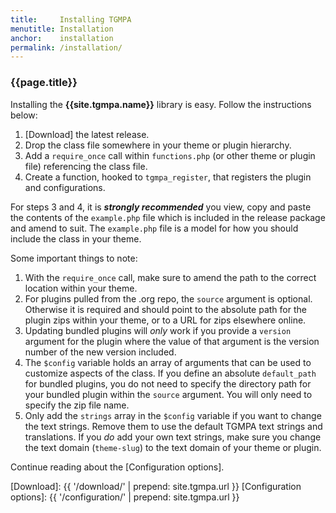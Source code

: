 ```yaml
---
title:     Installing TGMPA
menutitle: Installation
anchor:    installation
permalink: /installation/
---
```


### {{page.title}}

Installing the **{{site.tgmpa.name}}** library is easy. Follow the instructions below:

1. [Download] the latest release.
2. Drop the class file somewhere in your theme or plugin hierarchy.
3. Add a `require_once` call within `functions.php` (or other theme or plugin file) referencing the class file.
4. Create a function, hooked to `tgmpa_register`, that registers the plugin and configurations.


For steps 3 and 4, it is **_strongly recommended_** you view, copy and paste the contents of the `example.php` file which is included in the release package and amend to suit. The `example.php` file is a model for how you should include the class in your theme.


Some important things to note:

1. With the `require_once` call, make sure to amend the path to the correct location within your theme.
2. For plugins pulled from the .org repo, the `source` argument is optional. Otherwise it is required and should point to the absolute path for the plugin zips within your theme, or to a URL for zips elsewhere online.
3. Updating bundled plugins will _only_ work if you provide a `version` argument for the plugin where the value of that argument is the version number of the new version included.
4. The `$config` variable holds an array of arguments that can be used to customize aspects of the class. If you define an absolute `default_path` for bundled plugins, you do not need to specify the directory path for your bundled plugin within the `source` argument. You will only need to specify the zip file name.
5. Only add the `strings` array in the `$config` variable if you want to change the text strings. Remove them to use the default TGMPA text strings and translations. If you _do_ add your own text strings, make sure you change the text domain (`theme-slug`) to the text domain of your theme or plugin.

Continue reading about the [Configuration options].


[Download]: {{ '/download/' | prepend: site.tgmpa.url }}
[Configuration options]: {{ '/configuration/' | prepend: site.tgmpa.url }}
